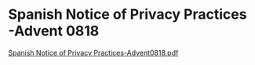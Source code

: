 # Spanish Notice of Privacy Practices -Advent 0818

[Spanish Notice of Privacy Practices-Advent0818.pdf](Spanish%20Notice%20of%20Privacy%20Practices%20-Advent%200818%20b459f6cb3dcd442193575731dd3e190a/Spanish_Notice_of_Privacy_Practices-Advent0818.pdf)